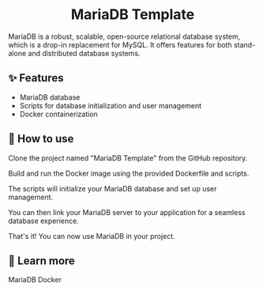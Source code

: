 <h1 align="center">MariaDB Template</h1>
MariaDB is a robust, scalable, open-source relational database system, which is a drop-in replacement for MySQL. It offers features for both stand-alone and distributed database systems.

## ✨ Features

- MariaDB database
- Scripts for database initialization and user management
- Docker containerization

## 🤔 How to use

Clone the project named "MariaDB Template" from the GitHub repository.

Build and run the Docker image using the provided Dockerfile and scripts.

The scripts will initialize your MariaDB database and set up user management.

You can then link your MariaDB server to your application for a seamless database experience.

That's it! You can now use MariaDB in your project.

## 📙 Learn more

MariaDB
Docker
